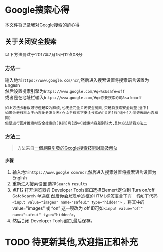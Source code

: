 # Google搜索心得
本文件将记录我对Google搜索的的心得
## 关于关闭安全搜索
以下方法测试于2017年7月15日12点08分
### 方法一
输入地址`https://www.google.com/ncr`,然后进入搜索设置将搜索语言设置为English  
然后设置搜索引擎为`https://www.google.com/#q=%s&safe=off`  
或者是在地址栏输入`https://www.google.com/#q=你要搜索的词&safe=off`  

```
如上方法会看似可行但是较为麻烦,也无法完全关闭安全搜索,只是将搜索安全调至[适中]
如果你是搜索文字内容倒是没关系(在文字搜索下安全搜索的[关闭]和[适中]为同等级即内容相同)
但是进行图片搜索时安全搜索的[关闭]和[适中]搜索内容差别较大,具体方法请看方法二
```

### 方法二
> 方法来自[一個屁股引發的Google搜索技術討論及解決](http://weibo.com/p/1001603902207178194293)
#### 步骤 
1. 输入地址`https://www.google.com/ncr`,然后进入搜索设置将搜索语言设置为English  
2. 重新进入搜索设置,选择`Search results`
3. 点F12 打开浏览器的 Developer Tools窗口选择Element定位到 Turn on/off SafeSearch 单选框
然后你会发现单选框的HTML标签语言下有一行如下代码`<input value="images" name="safeui" type="hidden">`
，将其中的value="images" 或 “on” 这一项改为 off 即可如``<input value="off" name="safeui" type="hidden">``。
4. 然后关闭 Developer Tools窗口,最后保存。

# TODO 待更新其他,欢迎指正和补充

